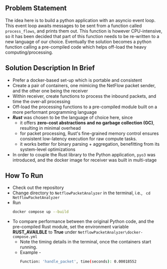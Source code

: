 ## Problem Statement

The idea here is to build a python application with an asyncio event loop. 
This event loop awaits messages to be sent from a function called `process_flows`, and prints them out.
This function is however CPU-intensive, so it has been decided that part of this function needs to be re-written to a new language of our choice. 
Eventually the solution becomes a python function calling a pre-compiled code which helps off-load the heavy computing/processing.

## Solution Description In Brief

- Prefer a docker-based set-up which is portable and consistent
- Create a pair of containers, one mimicing the NetFlow packet sender, and the other one being the receiver
- Within receiver, create functions to process the inbound packets, and time the over-all processing
- Off-load the processing functions to a pre-compiled module built on a more performant programming language
- __*Rust*__ was chosen to be the language of choice here, since
    * it offers __zero-cost abstractions and no garbage collection (GC)__, resulting in minimal overhead
    * for packet processing, Rust's fine-grained memory control ensures consistent low-latency execution for raw compute tasks.
    * it works better for binary parsing + aggregation, benefitting from its system-level optimizations
- In order to couple the Rust library to the Python application, `pyo3` was introduced, and the docker image for receiver was built in multi-stage 

## How To Run

- Check out the repository
- Change directory to `NetflowPacketAnalyzer` in the terminal, i.e., ``` cd NetflowPacketAnalyzer```
- Run
  ```bash
  docker compose up --build
  ```
- To compare performance between the original Python code, and the pre-compiled Rust module, set the environment variable __RUST_AVAILBLE__ to __True__ under `NetflowPacketAnalyzer\docker-compose.yml`
     * Note the timing details in the terminal, once the containers start running.
     * Example -
       ```bash
       Function: 'handle_packet', time(seconds): 0.00018552
       ```
